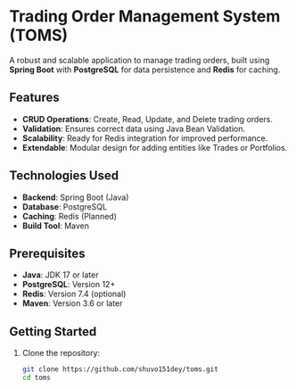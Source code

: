 # Trading Order Management System (TOMS)

A robust and scalable application to manage trading orders, built using **Spring Boot** with **PostgreSQL** for data persistence and **Redis** for caching.

## Features
- **CRUD Operations**: Create, Read, Update, and Delete trading orders.
- **Validation**: Ensures correct data using Java Bean Validation.
- **Scalability**: Ready for Redis integration for improved performance.
- **Extendable**: Modular design for adding entities like Trades or Portfolios.

## Technologies Used
- **Backend**: Spring Boot (Java)
- **Database**: PostgreSQL
- **Caching**: Redis (Planned)
- **Build Tool**: Maven

## Prerequisites
- **Java**: JDK 17 or later
- **PostgreSQL**: Version 12+
- **Redis**: Version 7.4 (optional)
- **Maven**: Version 3.6 or later

## Getting Started
1. Clone the repository:
   ```bash
   git clone https://github.com/shuvo151dey/toms.git
   cd toms
